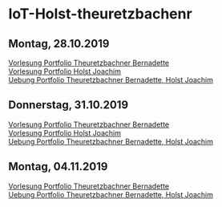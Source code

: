# IoT-Holst-theuretzbachenr

<h2>Montag, 28.10.2019</h2>
<a href="https://github.com/JoachimHolst/IoT-Holst-theuretzbachner/blob/master/VO-Portfolio/VO-01-Portfolio-Theuretzbachner.md">Vorlesung Portfolio Theuretzbachner Bernadette</a><br>
<a href="https://github.com/JoachimHolst/IoT-Holst-theuretzbachner/blob/master/VO-Portfolio/VO-01-Portfolio-Holst.md">Vorlesung Portfolio Holst Joachim</a><br>
<a href="https://github.com/JoachimHolst/IoT-Holst-theuretzbachner/blob/master/UE-Portfolio/UE-01-Portfolio-Holst-Theuretzbachner.md">Uebung Portfolio Theuretzbachner Bernadette, Holst Joachim</a>

<h2>Donnerstag, 31.10.2019</h2>
<a href="https://github.com/JoachimHolst/IoT-Holst-theuretzbachner/blob/master/VO-Portfolio/VO-02-Portfolio-Theuretzbachner.md">Vorlesung Portfolio Theuretzbachner Bernadette</a><br>
<a href="https://github.com/JoachimHolst/IoT-Holst-theuretzbachner/blob/master/VO-Portfolio/VO-02-Portfolio-Holst.md">Vorlesung Portfolio Holst Joachim</a><br>
<a href="https://github.com/JoachimHolst/IoT-Holst-theuretzbachner/blob/master/UE-Portfolio/UE-02-Portfolio-Holst-Theuretzbachner.md">Uebung Portfolio Theuretzbachner Bernadette, Holst Joachim</a>

<h2>Montag, 04.11.2019</h2>
<a href="https://github.com/JoachimHolst/IoT-Holst-theuretzbachner/blob/master/VO-Portfolio/VO-03-Portfolio-Theuretzbachner.md">Vorlesung Portfolio Theuretzbachner Bernadette</a><br>
<a href="https://github.com/JoachimHolst/IoT-Holst-theuretzbachner/blob/master/UE-Portfolio/UE-03-Portfolio-Holst-Theuretzbachner.md">Uebung Portfolio Theuretzbachner Bernadette, Holst Joachim</a>
